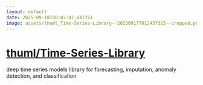 ```yaml
---
layout: default
date: 2025-09-18T00:07:47.647761
image: assets/thuml_Time-Series-Library--20250917T012437325--cropped.png
---
```


# [thuml/Time-Series-Library](https://github.com/thuml/Time-Series-Library)

deep time series models library for forecasting, imputation, anomaly detection, and classification

